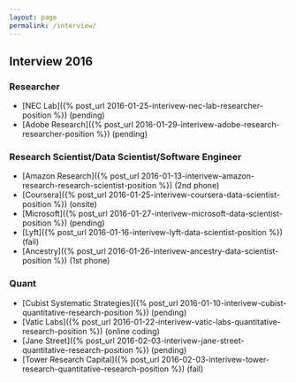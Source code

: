 ```yaml
---
layout: page
permalink: /interview/
---
```


## Interview 2016

### Researcher

* [NEC Lab]({% post_url 2016-01-25-interivew-nec-lab-researcher-position %}) (pending)
* [Adobe Research]({% post_url 2016-01-29-interivew-adobe-research-researcher-position %}) (pending)


### Research Scientist/Data Scientist/Software Engineer

* [Amazon Research]({% post_url 2016-01-13-interivew-amazon-research-research-scientist-position %}) (2nd phone)
* [Coursera]({% post_url 2016-01-25-interivew-coursera-data-scientist-position %}) (onsite)
* [Microsoft]({% post_url 2016-01-27-interivew-microsoft-data-scientist-position %}) (pending)
* [Lyft]({% post_url 2016-01-16-interivew-lyft-data-scientist-position %}) (fail)
* [Ancestry]({% post_url 2016-01-26-interivew-ancestry-data-scientist-position %}) (1st phone)


### Quant

* [Cubist Systematic Strategies]({% post_url 2016-01-10-interivew-cubist-quantitative-research-position %}) (pending)
* [Vatic Labs]({% post_url 2016-01-22-interivew-vatic-labs-quantitative-research-position %}) (online coding)
* [Jane Street]({% post_url 2016-02-03-interivew-jane-street-quantitative-research-position %}) (pending)
* [Tower Research Capital]({% post_url 2016-02-03-interivew-tower-research-quantitative-research-position %}) (fail)




